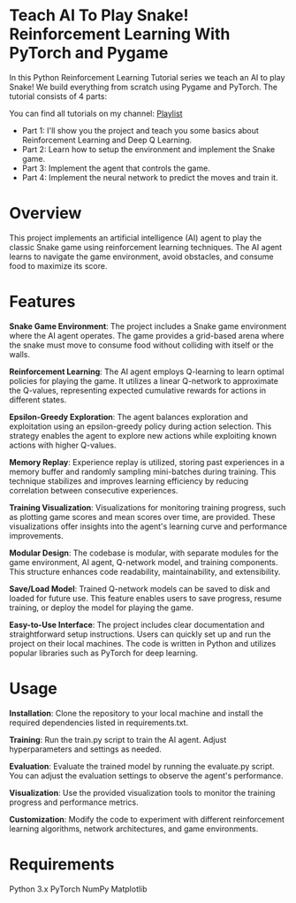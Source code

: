 # Teach AI To Play Snake! Reinforcement Learning With PyTorch and Pygame

In this Python Reinforcement Learning Tutorial series we teach an AI to play Snake! We build everything from scratch using Pygame and PyTorch. The tutorial consists of 4 parts:

You can find all tutorials on my channel: [Playlist](https://www.youtube.com/playlist?list=PLqnslRFeH2UrDh7vUmJ60YrmWd64mTTKV)

- Part 1: I'll show you the project and teach you some basics about Reinforcement Learning and Deep Q Learning.
- Part 2: Learn how to setup the environment and implement the Snake game.
- Part 3: Implement the agent that controls the game.
- Part 4: Implement the neural network to predict the moves and train it.

# Overview
This project implements an artificial intelligence (AI) agent to play the classic Snake game using reinforcement learning techniques. The AI agent learns to navigate the game environment, avoid obstacles, and consume food to maximize its score.

# Features
**Snake Game Environment**: The project includes a Snake game environment where the AI agent operates. The game provides a grid-based arena where the snake must move to consume food without colliding with itself or the walls.

**Reinforcement Learning**: The AI agent employs Q-learning to learn optimal policies for playing the game. It utilizes a linear Q-network to approximate the Q-values, representing expected cumulative rewards for actions in different states.

**Epsilon-Greedy Exploration**: The agent balances exploration and exploitation using an epsilon-greedy policy during action selection. This strategy enables the agent to explore new actions while exploiting known actions with higher Q-values.

**Memory Replay**: Experience replay is utilized, storing past experiences in a memory buffer and randomly sampling mini-batches during training. This technique stabilizes and improves learning efficiency by reducing correlation between consecutive experiences.

**Training Visualization**: Visualizations for monitoring training progress, such as plotting game scores and mean scores over time, are provided. These visualizations offer insights into the agent's learning curve and performance improvements.

**Modular Design**: The codebase is modular, with separate modules for the game environment, AI agent, Q-network model, and training components. This structure enhances code readability, maintainability, and extensibility.

**Save/Load Model**: Trained Q-network models can be saved to disk and loaded for future use. This feature enables users to save progress, resume training, or deploy the model for playing the game.

**Easy-to-Use Interface**: The project includes clear documentation and straightforward setup instructions. Users can quickly set up and run the project on their local machines. The code is written in Python and utilizes popular libraries such as PyTorch for deep learning.

# Usage
**Installation**: Clone the repository to your local machine and install the required dependencies listed in requirements.txt.

**Training**: Run the train.py script to train the AI agent. Adjust hyperparameters and settings as needed.

**Evaluation**: Evaluate the trained model by running the evaluate.py script. You can adjust the evaluation settings to observe the agent's performance.

**Visualization**: Use the provided visualization tools to monitor the training progress and performance metrics.

**Customization**: Modify the code to experiment with different reinforcement learning algorithms, network architectures, and game environments.

# Requirements
Python 3.x
PyTorch
NumPy
Matplotlib
